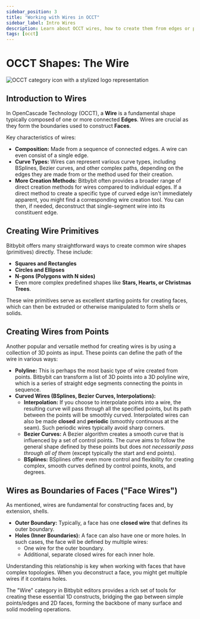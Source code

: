 ```yaml
---
sidebar_position: 3
title: "Working with Wires in OCCT"
sidebar_label: Intro Wires
description: Learn about OCCT wires, how to create them from edges or points (polylines, splines, Bezier curves), their role in constructing faces, and how faces can have multiple wires (e.g., for holes).
tags: [occt]
---
```


# OCCT Shapes: The Wire

<img 
  class="category-icon-small" 
  src="https://s.bitbybit.dev/assets/icons/white/occt-icon.svg" 
  alt="OCCT category icon with a stylized logo representation" 
  title="OCCT category icon" />

## Introduction to Wires

In OpenCascade Technology (OCCT), a **Wire** is a fundamental shape typically composed of one or more connected **Edges**. Wires are crucial as they form the boundaries used to construct **Faces**.

Key characteristics of wires:
*   **Composition:** Made from a sequence of connected edges. A wire can even consist of a single edge.
*   **Curve Types:** Wires can represent various curve types, including BSplines, Bezier curves, and other complex paths, depending on the edges they are made from or the method used for their creation.
*   **More Creation Methods:** Bitbybit often provides a broader range of direct creation methods for wires compared to individual edges. If a direct method to create a specific type of curved edge isn't immediately apparent, you might find a corresponding wire creation tool. You can then, if needed, deconstruct that single-segment wire into its constituent edge.

## Creating Wire Primitives

Bitbybit offers many straightforward ways to create common wire shapes (primitives) directly. These include:
*   **Squares and Rectangles**
*   **Circles and Ellipses**
*   **N-gons (Polygons with N sides)**
*   Even more complex predefined shapes like **Stars, Hearts, or Christmas Trees**.

These wire primitives serve as excellent starting points for creating faces, which can then be extruded or otherwise manipulated to form shells or solids.

## Creating Wires from Points

Another popular and versatile method for creating wires is by using a collection of 3D points as input. These points can define the path of the wire in various ways:

*   **Polyline:** This is perhaps the most basic type of wire created from points. Bitbybit can transform a list of 3D points into a 3D polyline wire, which is a series of straight edge segments connecting the points in sequence.
*   **Curved Wires (BSplines, Bezier Curves, Interpolations):**
    *   **Interpolation:** If you choose to interpolate points into a wire, the resulting curve will pass *through* all the specified points, but its path between the points will be smoothly curved. Interpolated wires can also be made **closed** and **periodic** (smoothly continuous at the seam). Such periodic wires typically avoid sharp corners.
    *   **Bezier Curves:** A Bezier algorithm creates a smooth curve that is influenced by a set of control points. The curve aims to follow the general shape defined by these points but does *not necessarily pass through all of them* (except typically the start and end points).
    *   **BSplines:** BSplines offer even more control and flexibility for creating complex, smooth curves defined by control points, knots, and degrees.

## Wires as Boundaries of Faces ("Face Wires")

As mentioned, wires are fundamental for constructing faces and, by extension, shells.
*   **Outer Boundary:** Typically, a face has one **closed wire** that defines its outer boundary.
*   **Holes (Inner Boundaries):** A face can also have one or more holes. In such cases, the face will be defined by multiple wires:
    *   One wire for the outer boundary.
    *   Additional, separate closed wires for each inner hole.

Understanding this relationship is key when working with faces that have complex topologies. When you deconstruct a face, you might get multiple wires if it contains holes.

The "Wire" category in Bitbybit editors provides a rich set of tools for creating these essential 1D constructs, bridging the gap between simple points/edges and 2D faces, forming the backbone of many surface and solid modeling operations.